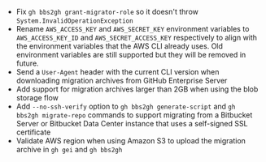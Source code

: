 - Fix `gh bbs2gh grant-migrator-role` so it doesn't throw `System.InvalidOperationException`
- Rename `AWS_ACCESS_KEY` and `AWS_SECRET_KEY` environment variables to `AWS_ACCESS_KEY_ID` and `AWS_SECRET_ACCESS_KEY` respectively to align with the environment variables that the AWS CLI already uses. Old environment variables are still supported but they will be removed in future. 
- Send a `User-Agent` header with the current CLI version when downloading migration archives from GitHub Enterprise Server
- Add support for migration archives larger than 2GB when using the blob storage flow
- Add `--no-ssh-verify` option to `gh bbs2gh generate-script` and `gh bbs2gh migrate-repo` commands to support migrating from a Bitbucket Server or Bitbucket Data Center instance that uses a self-signed SSL certificate
- Validate AWS region when using Amazon S3 to upload the migration archive in `gh gei` and `gh bbs2gh` 
